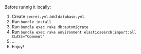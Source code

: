 
Before runnig it locally:

1. Create `secret.yml` and `database.yml`.
2. Run `bundle install`
3. Run `bundle exec rake db:automigrate`
4. Run `bundle exec rake environment elasticsearch:import:all CLASS="Comment"`
5. ...
6. Enjoy!
